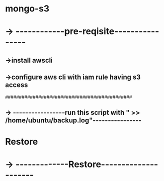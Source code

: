 # mongo-s3

# -> ------------pre-reqisite----------------
## ->install awscli
## ->configure aws cli with iam rule having s3 access


##############################################
## -> -----------------run this script with " >> /home/ubuntu/backup.log"----------------

# Restore
# -> -------------Restore---------------------


